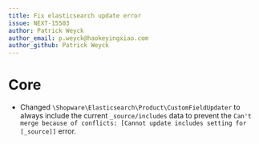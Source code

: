 ```yaml
---
title: Fix elasticsearch update error
issue: NEXT-15503
author: Patrick Weyck
author_email: p.weyck@haokeyingxiao.com 
author_github: Patrick Weyck
---
```

# Core
* Changed `\Shopware\Elasticsearch\Product\CustomFieldUpdater` to always include the current `_source/includes` data to prevent the `Can't merge because of conflicts: [Cannot update includes setting for [_source]]` error.

